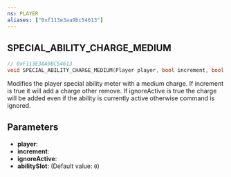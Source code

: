 ```yaml
---
ns: PLAYER
aliases: ["0xf113e3aa9bc54613"]
---
```

## SPECIAL_ABILITY_CHARGE_MEDIUM

```c
// 0xF113E3AA9BC54613
void SPECIAL_ABILITY_CHARGE_MEDIUM(Player player, bool increment, bool ignoreActive, int abilitySlot);
```

Modifies the player special ability meter with a medium charge. If increment is true it will add a charge other remove. If ignoreActive is true the charge will be added even if the ability is currently active otherwise command is ignored.


## Parameters
* **player**: 
* **increment**: 
* **ignoreActive**: 
* **abilitySlot**: (Default value: `0`)
